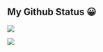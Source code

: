 ## My Github Status 😀

![](https://github-readme-stats.vercel.app/api?username=ppambler&show_icons=true&show_owner=true&count_private=true)

![](https://activity-graph.herokuapp.com/graph?username=ppambler&theme=github)
